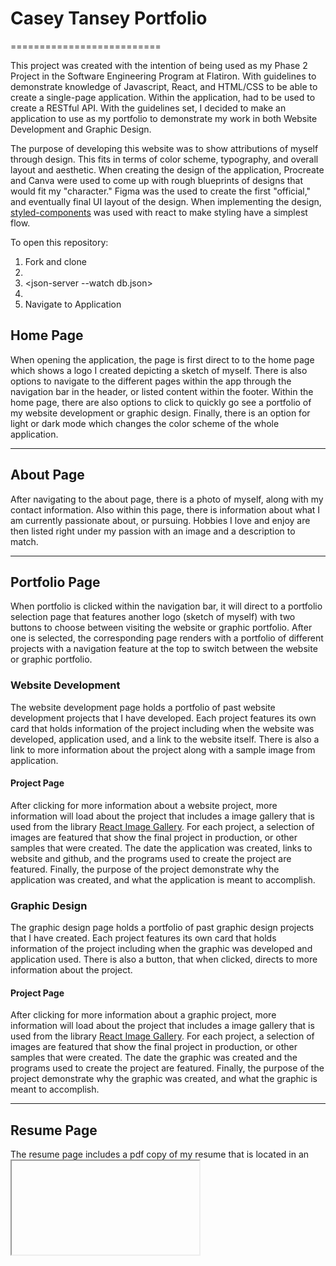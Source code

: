 # Casey Tansey Portfolio

==========================

This project was created with the intention of being used as my Phase 2 Project in the Software Engineering Program at Flatiron. With guidelines to demonstrate knowledge of Javascript, React, and HTML/CSS to be able to create a single-page application. Within the application, <json-sever> had to be used to create a RESTful API. With the guidelines set, I decided to make an application to use as my portfolio to demonstrate my work in both Website Development and Graphic Design.

The purpose of developing this website was to show attributions of myself through design. This fits in terms of color scheme, typography, and overall layout and aesthetic. When creating the design of the application, Procreate and Canva were used to come up with rough blueprints of designs that would fit my "character." Figma was the used to create the first "official," and eventually final UI layout of the design. When implementing the design, [styled-components][0] was used with react to make styling have a simplest flow.

To open this repository:

1. Fork and clone
2. <npm install>
3. <json-server --watch db.json>
4. <npm start>
5. Navigate to Application

## Home Page

When opening the application, the page is first direct to to the home page which shows a logo I created depicting a sketch of myself. There is also options to navigate to the different pages within the app through the navigation bar in the header, or listed content within the footer. Within the home page, there are also options to click to quickly go see a portfolio of my website development or graphic design. Finally, there is an option for light or dark mode which changes the color scheme of the whole application.

---

## About Page

After navigating to the about page, there is a photo of myself, along with my contact information. Also within this page, there is information about what I am currently passionate about, or pursuing. Hobbies I love and enjoy are then listed right under my passion with an image and a description to match.

---

## Portfolio Page

When portfolio is clicked within the navigation bar, it will direct to a portfolio selection page that features another logo (sketch of myself) with two buttons to choose between visiting the website or graphic portfolio. After one is selected, the corresponding page renders with a portfolio of different projects with a navigation feature at the top to switch between the website or graphic portfolio.

### **Website Development**

The website development page holds a portfolio of past website development projects that I have developed. Each project features its own card that holds information of the project including when the website was developed, application used, and a link to the website itself. There is also a link to more information about the project along with a sample image from application.

#### Project Page

After clicking for more information about a website project, more information will load about the project that includes a image gallery that is used from the library [React Image Gallery][1]. For each project, a selection of images are featured that show the final project in production, or other samples that were created. The date the application was created, links to website and github, and the programs used to create the project are featured. Finally, the purpose of the project demonstrate why the application was created, and what the application is meant to accomplish.

### **Graphic Design**

The graphic design page holds a portfolio of past graphic design projects that I have created. Each project features its own card that holds information of the project including when the graphic was developed and application used. There is also a button, that when clicked, directs to more information about the project.

#### Project Page

After clicking for more information about a graphic project, more information will load about the project that includes a image gallery that is used from the library [React Image Gallery][1]. For each project, a selection of images are featured that show the final project in production, or other samples that were created. The date the graphic was created and the programs used to create the project are featured. Finally, the purpose of the project demonstrate why the graphic was created, and what the graphic is meant to accomplish.

---

## Resume Page

The resume page includes a pdf copy of my resume that is located in an <iframe> HTML tag. This allows for viewers to download, print, or send the resume from the website itself.

---

## Blog Page

## Contact Page

[0]: https://styled-components.com/
[1]: https://www.npmjs.com/package/react-image-gallery
